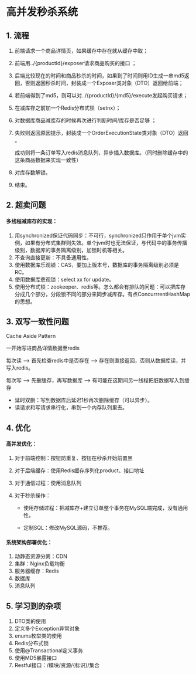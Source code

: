 # 高并发秒杀系统

## 1. 流程

1. 前端请求一个商品详情页，如果缓存中存在就从缓存中取；

2. 前端用../{productId}/exposer请求商品购买的接口 ；

3. 后端比较现在的时间和商品秒杀的时间，如果到了时间则用ID生成一串md5返回，否则返回秒杀时间，封装成一个Exposer类对象（DTO）返回给前端；

4. 若前端得到了md5，则可以对../{productId}/{md5}/execute发起购买请求；

6. 在减库存之前加一个Redis分布式锁（setnx）；

7. 对数据库商品减库存的时候再次进行判断时间/库存是否足够 ；

8. 失败则返回原因提示，封装成一个OrderExecutionState类对象（DTO）返回 。

   成功则将一条订单写入redis消息队列，异步插入数据库。（同时删除缓存中的这条商品数据来实现一致性）

9. 对库存数解锁。

10. 结束。



## 2. 超卖问题

#### 多线程减库存的实现：

1. 用synchronized保证代码同步：不可行，synchronized只作用于单个jvm实例，如果有分布式集群则失效。单个jvm时也无法保证，与代码中的事务传播级别，数据库的事务隔离级别，加锁时机等相关。
2. 不查询直接更新：不具备通用性。
3. 使用数据库乐观锁：CAS，要加上版本号，数据库的事务隔离级别必须是RC。
4. 使用数据库悲观锁：select xx for update。
5. 使用分布式锁：zookeeper、redis等。怎么都会有排队的问题：可以把库存分成几个部分，分段锁不同的部分来同步减库存。有点ConcurrrentHashMap的思想。



## 3. 双写一致性问题

Cache Aside Pattern

一开始写进商品详情数据至redis

每次读 ——> 首先检查redis中是否存在 ——> 存在则直接返回，否则从数据库读，并写入redis。

每次写 ——> 先删缓存，再写数据库 ——> 有可能在这期间另一线程把脏数据写入到缓存 

- 延时双删：写到数据库后延迟1秒再次删除缓存（可以异步）。
- 读请求和写请求串行化，串到一个内存队列里去。



## 4. 优化

#### 高并发优化：

1. 对于前端控制：按钮防重复、按钮在秒杀开始前置黑

2. 对于后端缓存：使用Redis缓存序列化product、接口地址

3. 对于通信过程：使用消息队列

4. 对于秒杀操作：

   - 使用存储过程：把减库存+建立订单整个事务在MySQL端完成，没有通用性。

   - 定制SQL：修改MySQL源码，不推荐。

#### 系统架构部署优化：

1. 动静态资源分离：CDN
2. 集群：Nginx负载均衡
3. 服务器缓存：Redis
4. 数据库
5. 消息队列



## 5. 学习到的杂项

1. DTO类的使用
2. 定义多个Exception异常对象
3. enums枚举类的使用
4. Redis分布式锁
5. 使用@Transactional定义事务
6. 使用MD5暴露接口
7. Restful接口：/模块/资源/{标识}/集合





